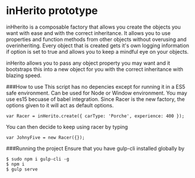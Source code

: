 # inHerito prototype
inHherito is a composable factory that allows you create the objects you want with ease and with the correct inheritance. It allows you to use properties and function methods from other objects without overusing and overinheriting. Every object that is created gets it's own logging information if option is set to true and allows you to keep a mindful eye on your objects.

inHerito allows you to pass any object property you may want and it bootstraps this into a new object for you with the correct inheritance with blazing speed.


###How to use
This script has no depencies except for running it in a ES5 safe environment. Can be used for Node or Window environment. You may use es15 becuase of babel integration.
Since Racer is the new factory, the options given to it will act as default options. 

	var Racer = inHerito.create({ carType: 'Porche', experience: 400 });
 
You can then decide to keep using racer by typing

	var JohnyFive = new Racer({});

###Running the project
Ensure that you have gulp-cli installed globally by 
	
	$ sudo npm i gulp-cli -g
	$ npm i 
	$ gulp serve
